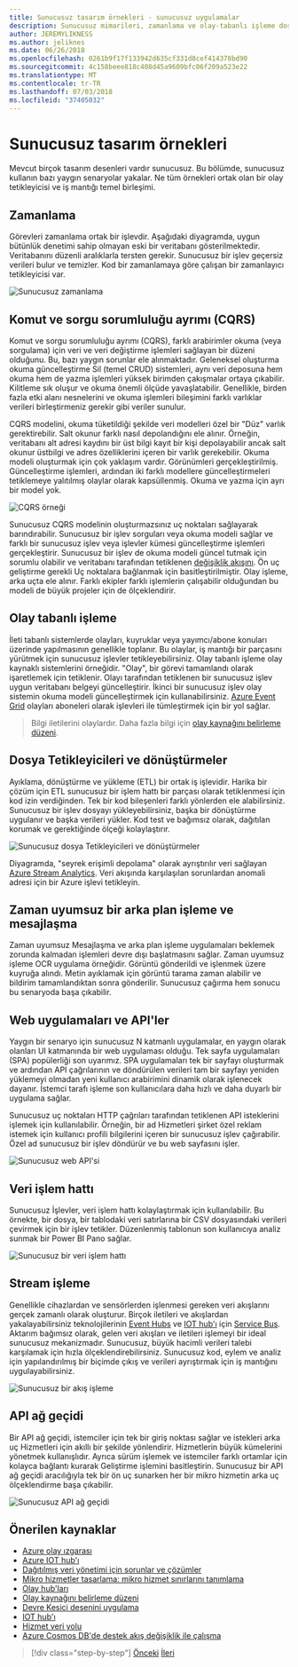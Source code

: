 ```yaml
---
title: Sunucusuz tasarım örnekleri - sunucusuz uygulamalar
description: Sunucusuz mimarileri, zamanlama ve olay-tabanlı işleme dosya Tetikleyicileri ve akış işlemi tarafından desteklenen senaryoları çeşitli anlayın.
author: JEREMYLIKNESS
ms.author: jeliknes
ms.date: 06/26/2018
ms.openlocfilehash: 0261b9f17f133942d635cf331d8cef414378bd90
ms.sourcegitcommit: 4c158beee818c408d45a9609bfc06f209a523e22
ms.translationtype: MT
ms.contentlocale: tr-TR
ms.lasthandoff: 07/03/2018
ms.locfileid: "37405032"
---
```

# <a name="serverless-design-examples"></a>Sunucusuz tasarım örnekleri

Mevcut birçok tasarım desenleri vardır sunucusuz. Bu bölümde, sunucusuz kullanın bazı yaygın senaryolar yakalar. Ne tüm örnekleri ortak olan bir olay tetikleyicisi ve iş mantığı temel birleşimi.

## <a name="scheduling"></a>Zamanlama

Görevleri zamanlama ortak bir işlevdir. Aşağıdaki diyagramda, uygun bütünlük denetimi sahip olmayan eski bir veritabanı gösterilmektedir. Veritabanını düzenli aralıklarla tersten gerekir. Sunucusuz bir işlev geçersiz verileri bulur ve temizler. Kod bir zamanlamaya göre çalışan bir zamanlayıcı tetikleyicisi var.

![Sunucusuz zamanlama](./media/serverless-scheduling.png)

## <a name="command-and-query-responsibility-segregation-cqrs"></a>Komut ve sorgu sorumluluğu ayrımı (CQRS)

Komut ve sorgu sorumluluğu ayrımı (CQRS), farklı arabirimler okuma (veya sorgulama) için veri ve veri değiştirme işlemleri sağlayan bir düzeni olduğunu. Bu, bazı yaygın sorunlar ele alınmaktadır. Geleneksel oluşturma okuma güncelleştirme Sil (temel CRUD) sistemleri, aynı veri deposuna hem okuma hem de yazma işlemleri yüksek birimden çakışmalar ortaya çıkabilir. Kilitleme sık oluşur ve okuma önemli ölçüde yavaşlatabilir. Genellikle, birden fazla etki alanı nesnelerini ve okuma işlemleri bileşimini farklı varlıklar verileri birleştirmeniz gerekir gibi veriler sunulur.

CQRS modelini, okuma tüketildiği şekilde veri modelleri özel bir "Düz" varlık gerektirebilir. Salt okunur farklı nasıl depolandığını ele alınır. Örneğin, veritabanı alt adresi kaydını bir üst bilgi kayıt bir kişi depolayabilir ancak salt okunur üstbilgi ve adres özelliklerini içeren bir varlık gerekebilir. Okuma modeli oluşturmak için çok yaklaşım vardır. Görünümleri gerçekleştirilmiş. Güncelleştirme işlemleri, ardından iki farklı modellere güncelleştirmeleri tetiklemeye yalıtılmış olaylar olarak kapsüllenmiş. Okuma ve yazma için ayrı bir model yok.

![CQRS örneği](./media/cqrs-example.png)

Sunucusuz CQRS modelinin oluşturmazsınız uç noktaları sağlayarak barındırabilir. Sunucusuz bir işlev sorguları veya okuma modeli sağlar ve farklı bir sunucusuz işlev veya işlevler kümesi güncelleştirme işlemleri gerçekleştirir. Sunucusuz bir işlev de okuma modeli güncel tutmak için sorumlu olabilir ve veritabanı tarafından tetiklenen [değişiklik akışını](https://docs.microsoft.com/azure/cosmos-db/change-feed). Ön uç geliştirme gerekli Uç noktalara bağlanmak için basitleştirilmiştir. Olay işleme, arka uçta ele alınır. Farklı ekipler farklı işlemlerin çalışabilir olduğundan bu modeli de büyük projeler için de ölçeklendirir.

## <a name="event-based-processing"></a>Olay tabanlı işleme

İleti tabanlı sistemlerde olayları, kuyruklar veya yayımcı/abone konuları üzerinde yapılmasının genellikle toplanır. Bu olaylar, iş mantığı bir parçasını yürütmek için sunucusuz işlevler tetikleyebilirsiniz. Olay tabanlı işleme olay kaynaklı sistemlerini örneğidir. "Olay", bir görevi tamamlandı olarak işaretlemek için tetiklenir. Olayı tarafından tetiklenen bir sunucusuz işlev uygun veritabanı belgeyi güncelleştirir. İkinci bir sunucusuz işlev olay sistemin okuma modeli güncelleştirmek için kullanabilirsiniz. [Azure Event Grid](https://docs.microsoft.com/azure/event-grid/overview) olayları aboneleri olarak işlevleri ile tümleştirmek için bir yol sağlar.

> Bilgi iletilerini olaylardır. Daha fazla bilgi için [olay kaynağını belirleme düzeni](https://docs.microsoft.com/azure/architecture/patterns/event-sourcing).

## <a name="file-triggers-and-transformations"></a>Dosya Tetikleyicileri ve dönüştürmeler

Ayıklama, dönüştürme ve yükleme (ETL) bir ortak iş işlevidir. Harika bir çözüm için ETL sunucusuz bir işlem hattı bir parçası olarak tetiklenmesi için kod izin verdiğinden. Tek bir kod bileşenleri farklı yönlerden ele alabilirsiniz. Sunucusuz bir işlev dosyayı yükleyebilirsiniz, başka bir dönüştürme uygulanır ve başka verileri yükler. Kod test ve bağımsız olarak, dağıtılan korumak ve gerektiğinde ölçeği kolaylaştırır.

![Sunucusuz dosya Tetikleyicileri ve dönüştürmeler](./media/serverless-file-triggers.png)

Diyagramda, "seyrek erişimli depolama" olarak ayrıştırılır veri sağlayan [Azure Stream Analytics](https://docs.microsoft.com/azure/stream-analytics). Veri akışında karşılaşılan sorunlardan anomali adresi için bir Azure işlevi tetikleyin.

## <a name="asynchronous-background-processing-and-messaging"></a>Zaman uyumsuz bir arka plan işleme ve mesajlaşma

Zaman uyumsuz Mesajlaşma ve arka plan işleme uygulamaları beklemek zorunda kalmadan işlemleri devre dışı başlatmasını sağlar. Zaman uyumsuz işleme OCR uygulama örneğidir. Görüntü gönderildi ve işlenmek üzere kuyruğa alındı. Metin ayıklamak için görüntü tarama zaman alabilir ve bildirim tamamlandıktan sonra gönderilir. Sunucusuz çağırma hem sonucu bu senaryoda başa çıkabilir.

## <a name="web-apps-and-apis"></a>Web uygulamaları ve API'ler

Yaygın bir senaryo için sunucusuz N katmanlı uygulamalar, en yaygın olarak olanları UI katmanında bir web uygulaması olduğu. Tek sayfa uygulamaları (SPA) popülerliği son uyarımız. SPA uygulamaları tek bir sayfayı oluşturmak ve ardından API çağrılarının ve döndürülen verileri tam bir sayfayı yeniden yüklemeyi olmadan yeni kullanıcı arabirimini dinamik olarak işlenecek dayanır. İstemci tarafı işleme son kullanıcılara daha hızlı ve daha duyarlı bir uygulama sağlar.

Sunucusuz uç noktaları HTTP çağrıları tarafından tetiklenen API isteklerini işlemek için kullanılabilir. Örneğin, bir ad Hizmetleri şirket özel reklam istemek için kullanıcı profili bilgilerini içeren bir sunucusuz işlev çağırabilir. Özel ad sunucusuz bir işlev döndürür ve bu web sayfasını işler.

![Sunucusuz web API'si](./media/serverless-web-api.png)

## <a name="data-pipeline"></a>Veri işlem hattı

Sunucusuz İşlevler, veri işlem hattı kolaylaştırmak için kullanılabilir. Bu örnekte, bir dosya, bir tablodaki veri satırlarına bir CSV dosyasındaki verileri çevirmek için bir işlev tetikler. Düzenlenmiş tablonun son kullanıcıya analiz sunmak bir Power BI Pano sağlar.

![Sunucusuz bir veri işlem hattı](./media/serverless-data-pipeline.png)

## <a name="stream-processing"></a>Stream işleme

Genellikle cihazlardan ve sensörlerden işlenmesi gereken veri akışlarını gerçek zamanlı olarak oluşturur. Birçok iletileri ve akışlardan yakalayabilirsiniz teknolojilerinin [Event Hubs](https://docs.microsoft.com/azure/event-hubs/event-hubs-what-is-event-hubs) ve [IOT hub'ı](https://docs.microsoft.com/azure/iot-hub) için [Service Bus](/service-bus). Aktarım bağımsız olarak, gelen veri akışları ve iletileri işlemeyi bir ideal sunucusuz mekanizmadır. Sunucusuz, büyük hacimli verileri talebi karşılamak için hızla ölçeklendirebilirsiniz. Sunucusuz kod, eylem ve analiz için yapılandırılmış bir biçimde çıkış ve verileri ayrıştırmak için iş mantığını uygulayabilirsiniz.

![Sunucusuz bir akış işleme](./media/serverless-stream-processing.png)

## <a name="api-gateway"></a>API ağ geçidi

Bir API ağ geçidi, istemciler için tek bir giriş noktası sağlar ve istekleri arka uç Hizmetleri için akıllı bir şekilde yönlendirir. Hizmetlerin büyük kümelerini yönetmek kullanışlıdır. Ayrıca sürüm işlemek ve istemciler farklı ortamlar için kolayca bağlantı kurarak Geliştirme işlemini basitleştirin. Sunucusuz bir API ağ geçidi aracılığıyla tek bir ön uç sunarken her bir mikro hizmetin arka uç ölçeklendirme başa çıkabilir.

![Sunucusuz API ağ geçidi](./media/serverless-api-gateway.png)

## <a name="recommended-resources"></a>Önerilen kaynaklar

* [Azure olay ızgarası](https://docs.microsoft.com/azure/event-grid/overview)
* [Azure IOT hub'ı](https://docs.microsoft.com/azure/iot-hub)
* [Dağıtılmış veri yönetimi için sorunlar ve çözümler](../microservices-architecture/architect-microservice-container-applications/distributed-data-management.md)
* [Mikro hizmetler tasarlama: mikro hizmet sınırlarını tanımlama](https://docs.microsoft.com/azure/architecture/microservices/microservice-boundaries)
* [Olay hub'ları](https://docs.microsoft.com/azure/event-hubs/event-hubs-what-is-event-hubs)
* [Olay kaynağını belirleme düzeni](https://docs.microsoft.com/azure/architecture/patterns/event-sourcing)
* [Devre Kesici desenini uygulama](../microservices-architecture/implement-resilient-applications/implement-circuit-breaker-pattern.md)
* [IOT hub'ı](https://docs.microsoft.com/azure/iot-hub)
* [Hizmet veri yolu](https://docs.microsoft.com/azure/service-bus)
* [Azure Cosmos DB'de destek akış değişiklik ile çalışma](https://docs.microsoft.com/azure/cosmos-db/change-feed)

>[!div class="step-by-step"]
[Önceki](serverless-architecture-considerations.md)
[İleri](azure-serverless-platform.md)